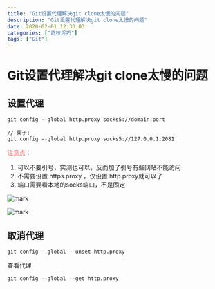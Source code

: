 ```yaml
---
title: "Git设置代理解决git clone太慢的问题"
description: "Git设置代理解决git clone太慢的问题"
date: 2020-02-01 12:33:03
categories: ["奇技淫巧"]
tags: ["Git"]
---
```


# Git设置代理解决git clone太慢的问题

## 设置代理

```shell
git config --global http.proxy socks5://domain:port

// 栗子:
git config --global http.proxy socks5://127.0.0.1:2081
```

<font color="#F56C6C">注意点：</font>

1. 可以不要引号，实测也可以，反而加了引号有些网站不能访问
2. 不需要设置 https.proxy ，仅设置 http.proxy就可以了
3. 端口需要看本地的socks端口，不是固定

![mark](https://pic.yqqy.top/blog/20200201/efIkpyjqj5Ju.png)

![mark](https://pic.yqqy.top/blog/20200201/GC449AV9djFA.png)

## 取消代理

```shell
git config --global --unset http.proxy
```

查看代理

```shell
git config --global --get http.proxy
```